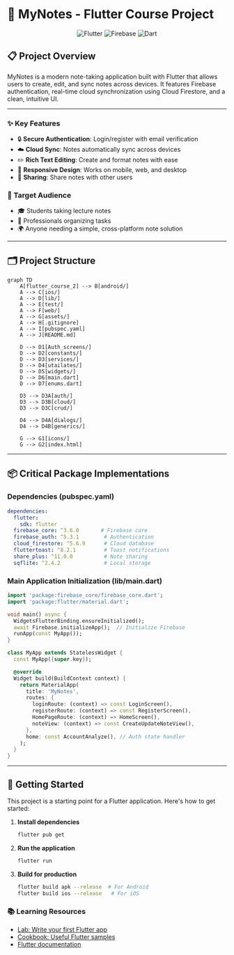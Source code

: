 # 📝 MyNotes - Flutter Course Project

<div align="center">
  <img src="https://img.shields.io/badge/Flutter-02569B?style=for-the-badge&logo=flutter&logoColor=white" alt="Flutter">
  <img src="https://img.shields.io/badge/Firebase-039BE5?style=for-the-badge&logo=Firebase&logoColor=white" alt="Firebase">
  <img src="https://img.shields.io/badge/Dart-0175C2?style=for-the-badge&logo=dart&logoColor=white" alt="Dart">
</div>

## 📋 Project Overview
MyNotes is a modern note-taking application built with Flutter that allows users to create, edit, and sync notes across devices. It features Firebase authentication, real-time cloud synchronization using Cloud Firestore, and a clean, intuitive UI.

---

### ✨ Key Features
- 🔒 **Secure Authentication**: Login/register with email verification
- ☁️ **Cloud Sync**: Notes automatically sync across devices
- ✏️ **Rich Text Editing**: Create and format notes with ease
- 📱 **Responsive Design**: Works on mobile, web, and desktop
- 🤝 **Sharing**: Share notes with other users

### 👥 Target Audience
- 🎓 Students taking lecture notes
- 💼 Professionals organizing tasks
- 🌍 Anyone needing a simple, cross-platform note solution

---

## 🗂 Project Structure
```mermaid
graph TD
    A[flutter_course_2] --> B[android/]
    A --> C[ios/]
    A --> D[lib/]
    A --> E[test/]
    A --> F[web/]
    A --> G[assets/]
    A --> H[.gitignore]
    A --> I[pubspec.yaml]
    A --> J[README.md]
    
    D --> D1[Auth_screens/]
    D --> D2[constants/]
    D --> D3[services/]
    D --> D4[utailates/]
    D --> D5[widgets/]
    D --> D6[main.dart]
    D --> D7[enums.dart]
    
    D3 --> D3A[auth/]
    D3 --> D3B[cloud/]
    D3 --> D3C[crud/]
    
    D4 --> D4A[dialogs/]
    D4 --> D4B[generics/]
    
    G --> G1[icons/]
    G --> G2[index.html]
```

---

## 📦 Critical Package Implementations

### Dependencies (pubspec.yaml)
```yaml
dependencies:
  flutter:
    sdk: flutter
  firebase_core: ^3.6.0       # Firebase core
  firebase_auth: ^5.3.1        # Authentication
  cloud_firestore: ^5.6.9      # Cloud database
  fluttertoast: ^8.2.1         # Toast notifications
  share_plus: ^11.0.0          # Note sharing
  sqflite: ^2.4.2              # Local storage
```

### Main Application Initialization (lib/main.dart)
```dart
import 'package:firebase_core/firebase_core.dart';
import 'package:flutter/material.dart';

void main() async {
  WidgetsFlutterBinding.ensureInitialized();
  await Firebase.initializeApp();  // Initialize Firebase
  runApp(const MyApp());
}

class MyApp extends StatelessWidget {
  const MyApp({super.key});

  @override
  Widget build(BuildContext context) {
    return MaterialApp(
      title: 'MyNotes',
      routes: {
        loginRoute: (context) => const LoginScreen(),
        registerRoute: (context) => const RegisterScreen(),
        HomePageRoute: (context) => HomeScreen(),
        noteView: (context) => const CreateUpdateNoteView(),
      },
      home: const AccountAnalyze(), // Auth state handler
    );
  }
}
```

---

## 🚀 Getting Started
This project is a starting point for a Flutter application. Here's how to get started:

1. **Install dependencies**  
   ```bash
   flutter pub get
   ```

2. **Run the application**  
   ```bash
   flutter run
   ```

3. **Build for production**  
   ```bash
   flutter build apk --release  # For Android
   flutter build ios --release   # For iOS
   ```

### 📚 Learning Resources
- [Lab: Write your first Flutter app](https://docs.flutter.dev/get-started/codelab)
- [Cookbook: Useful Flutter samples](https://docs.flutter.dev/cookbook)
- [Flutter documentation](https://docs.flutter.dev/)
